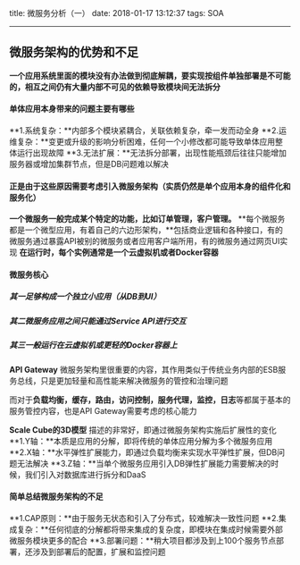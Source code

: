 title: 微服务分析（一）
date: 2018-01-17 13:12:37
tags: SOA

---

## 微服务架构的优势和不足

**一个应用系统里面的模块没有办法做到彻底解耦，要实现按组件单独部署是不可能的，相互之间仍有大量内部不可见的依赖导致模块间无法拆分**

#### 单体应用本身带来的问题主要有哪些

**1.系统复杂：**内部多个模块紧耦合，关联依赖复杂，牵一发而动全身
**2.运维复杂：**变更或升级的影响分析困难，任何一个小修改都可能导致单体应用整体运行出现故障
**3.无法扩展：**无法拆分部署，出现性能瓶颈后往往只能增加服务器或增加集群节点，但是DB问题难以解决

#### 正是由于这些原因需要考虑引入微服务架构（实质仍然是单个应用本身的组件化和服务化）

**一个微服务一般完成某个特定的功能，比如订单管理，客户管理。**
**每个微服务都是一个微型应用，有着自己的六边形架构，**包括商业逻辑和各种接口，有的微服务通过暴露API被别的微服务或者应用客户端所用，有的微服务通过网页UI实现
**在运行时，每个实例通常是一个云虚拟机或者Docker容器**

#### 微服务核心
##### 其一足够构成一个独立小应用（从DB到UI）
##### 其二微服务应用之间只能通过Service API进行交互
##### 其三一般运行在云虚拟机或更轻的Docker容器上

**API Gateway**
微服务架构里很重要的内容，其作用类似于传统业务内部的ESB服务总线，只是更加轻量和高性能来解决微服务的管控和治理问题

而对于**负载均衡，缓存，路由，访问控制，服务代理，监控，日志**等都属于基本的服务管控内容，也是API Gateway需要考虑的核心能力

**Scale Cube的3D模型**
描述的非常好，即通过微服务架构实施后扩展性的变化
**1.Y轴：**本质是应用的分解，即将传统的单体应用分解为多个微服务应用
**2.X轴：**水平弹性扩展能力，即通过负载均衡来实现水平弹性扩展，但DB问题无法解决
**3.Z轴：**当单个微服务应用引入DB弹性扩展能力需要解决的时候，我们引入对数据库进行拆分和DaaS

#### 简单总结微服务架构的不足
**1.CAP原则：**由于服务无状态和引入了分布式，较难解决一致性问题
**2.集成复杂：**任何彻底的分解都将带来集成的复杂度，即模块在集成时候需要外部微服务模块更多的配合
**3.部署问题：**稍大项目都涉及到上100个服务节点部署，还涉及到部署后的配置，扩展和监控问题
